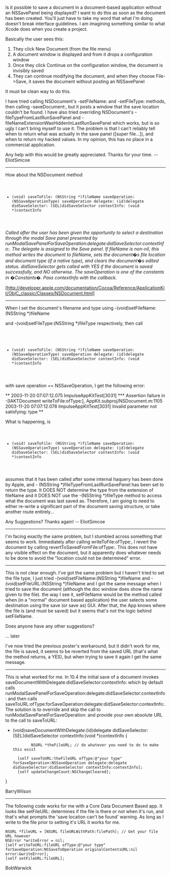 

Is it possible to save a document in a document-based application without an NSSavePanel being displayed? I want to do this as soon as the document has been created. You'll just have to take my word that what I'm doing doesn't break interface guidelines. I am imagining something similar to what Xcode does when you create a project.

Basically the user sees this:
1. They click New Document (from the file menu)
2. A document window is displayed and from it drops a configuration window
3. Once they click Continue on the configuration window, the document is invisibly saved
4. They can continue modifying the document, and when they choose File->Save, it saves the document without posting an NSSavePanel

It must be clean way to do this.

I have tried calling NSDocument's -setFileName: and -setFileType: methods, then calling -saveDocument:, but it posts a window that the save location couldn't be found.
I have also tried overriding NSDocument's -fileTypeFromLastRunSavePanel and -fileNameExtensionWasHiddenInLastRunSavePanel which works, but is so ugly I can't bring myself to use it. The problem is that I can't reliably tell when to return what was actually in the save panel ([super file...]), and when to return my hacked values. In my opinion, this has no place in a commercial application.

Any help with this would be greatly appreciated.
Thanks for your time.
-- EliotSimcoe

----

How about the NSDocument method
 <code>

- (void) saveToFile: (NSString *)fileName saveOperation: (NSSaveOperationType) saveOperation 
delegate: (id)delegate didSaveSelector: (SEL)didSaveSelector contextInfo: (void *)contextInfo

</code>

*Called after the user has been given the opportunity to select a destination through the modal Save panel presented by runModalSavePanelForSaveOperation:delegate:didSaveSelector:contextInfo:. The delegate is assigned to the Save panel. If fileName is non-nil, this method writes the document to fileName, sets the document�s file location and document type (if a native type), and clears the document�s edited status. didSaveSelector gets called with YES if the document is saved successfully, and NO otherwise. The saveOperation is one of the constants in �Constants�. Pass contextInfo with the callback.*

[http://developer.apple.com/documentation/Cocoa/Reference/ApplicationKit/ObjC_classic/Classes/NSDocument.html]

----

When I set the document's filename and type using     -(void)setFileName:(NSString *)fileName

and     -(void)setFileType:(NSString *)fileType respectively, then call

 <code>

- (void) saveToFile: (NSString *)fileName saveOperation: (NSSaveOperationType) saveOperation 
delegate: (id)delegate didSaveSelector: (SEL)didSaveSelector contextInfo: (void *)contextInfo

</code>

with save operation == NSSaveOperation, I get the following error:

**
2003-11-20 07:07:12.075 ImpulseAppKitTest[3031] *** Assertion failure in -[IAKTDocument writeToFile:ofType:], AppKit.subproj/NSDocument.m:1105
2003-11-20 07:07:12.078 ImpulseAppKitTest[3031] Invalid parameter not satisfying: type
**

What is happening, is 
 <code>

- (void) saveToFile: (NSString *)fileName saveOperation: (NSSaveOperationType) saveOperation 
delegate: (id)delegate didSaveSelector: (SEL)didSaveSelector contextInfo: (void *)contextInfo

</code>

 assumes that it has been called after some internal haquery has been done by Apple, and    - (NSString *)fileTypeFromLastRunSavePanel has been set to return the type. It DOES NOT determine the type from the extension of fileName and it DOES NOT use the    -(NSString *)fileType method to access what the document was last saved as. Therefore, I am going to need to either re-write a significant part of the document saving structure, or take another route entirely...

Any Suggestions?
Thanks again!
-- EliotSimcoe

----

I'm facing exactly the same problem, but I stumbled across something that seems to work. Immediately after calling     writeToFile:ofType:, I revert the document by calling     revertToSavedFromFile:ofType:. This does not have any visible effect on the document, but it apparently does whatever needs to be done to avoid the "location could not be determined" error.

----

This is not clear enough. I've got the same problem but I haven't tried to set the file type, I just tried     -(void)setFileName:(NSString *)fileName and     -(void)setFileURL:(NSString *)fileName and I got the same message when I tried to save the document (although the doc window does show the name given to the file). the way I see it,     setFileName would be the method called when (in a "normal" document based application) the user selects some destination using the save (or save as) GUI. After that, the App knows where the file is (and must be saved) but it seems that's not the logic behind     setFileName. 

Does anyone have any other suggestions?

... later

I've now tried the previous poster's workaround, but it didn't work for me, the file is saved, it seems to be reverted from the saved URL (that's what the method returns, a YES), but when trying to save it again I get the same message. 

----

This is what worked for me. In 10.4 the initial save of a document invokes     saveDocumentWithDelegate:didSaveSelector:contextInfo: which by default calls     runModalSavePanelForSaveOperation:delegate:didSaveSelector:contextInfo: and then calls     saveToURL:ofType:forSaveOperation:delegate:didSaveSelector:contextInfo:. The solution is to override and skip the call to     runModalSavePanelForSaveOperation: and provide your own absolute URL to the call to     saveToURL:

     

- (void)saveDocumentWithDelegate:(id)delegate didSaveSelector:(SEL)didSaveSelector contextInfo:(void *)contextInfo
{

              NSURL *theFileURL; // do whatever you need to do to make this exist
	
		[self saveToURL:theFileURL ofType:@"your type" forSaveOperation:NSSaveOperation delegate:delegate didSaveSelector:didSaveSelector contextInfo:contextInfo];
		[self updateChangeCount:NSChangeCleared];

}



BarryWilson

----

The following code works for me with a Core Data Document Based app.  It looks like setFileURL: determines if the file is there or not when it's run, and that's what prompts the 'save location can't be found' warning.  As long as I write to the file prior to setting it's URL it works for me.

     

	NSURL *fileURL = [NSURL fileURLWithPath:filePath]; // Get your file URL however
	NSError *writeError = nil;
	[self writeToURL:fileURL ofType:@"your type" forSaveOperation:NSSaveToOperation originalContentsURL:nil error:&writeError];
	[self setFileURL:fileURL];



BobWarwick
